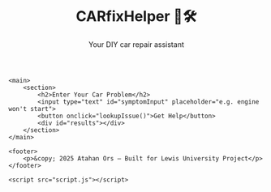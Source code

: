 <!DOCTYPE html>
<html lang="en">
<head>
    <meta charset="UTF-8">
    <meta name="viewport" content="width=device-width, initial-scale=1.0">
    <title>CARfixHelper</title>
    <link rel="stylesheet" href="style.css">
</head>
<body>
    <header>
        <h1>CARfixHelper 🚗🛠️</h1>
        <p>Your DIY car repair assistant</p>
    </header>

    <main>
        <section>
            <h2>Enter Your Car Problem</h2>
            <input type="text" id="symptomInput" placeholder="e.g. engine won't start">
            <button onclick="lookupIssue()">Get Help</button>
            <div id="results"></div>
        </section>
    </main>

    <footer>
        <p>&copy; 2025 Atahan Ors – Built for Lewis University Project</p>
    </footer>

    <script src="script.js"></script>
</body>
</html>
